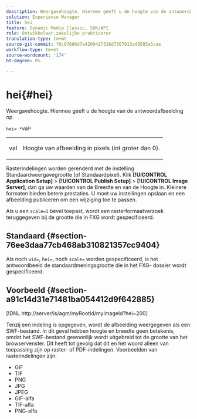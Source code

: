 ```yaml
---
description: Weergavehoogte. Hiermee geeft u de hoogte van de antwoordafbeelding op.
solution: Experience Manager
title: hei
feature: Dynamic Media Classic, SDK/API
role: Ontwikkelaar,zakelijke praktiserer
translation-type: tm+mt
source-git-commit: f6c97606d7a4209427316d7367013ad9585a5cae
workflow-type: tm+mt
source-wordcount: '174'
ht-degree: 0%

---
```



# hei{#hei}

Weergavehoogte. Hiermee geeft u de hoogte van de antwoordafbeelding op.

`hei= *`val`*`

<table id="simpletable_627E67D201744588815325F3C55F76A5"> 
 <tr class="strow"> 
  <td class="stentry"> <p><span class="codeph"> <span class="varname"> val</span></span> </p> </td> 
  <td class="stentry"> <p>Hoogte van afbeelding in pixels (int groter dan 0). </p></td> 
 </tr> 
</table>

Rasterindelingen worden gerenderd met de instelling Standaardweergavegrootte (of Standaardpixel). Klik **[!UICONTROL Application Setup]** > **[!UICONTROL Publish Setup]** > **[!UICONTROL Image Server]**, dan ga uw waarden van de Breedte en van de Hoogte in. Kleinere formaten bieden betere prestaties. U moet uw instellingen opslaan en een afbeelding publiceren om een wijziging toe te passen.

Als u een `scale=1` bevel toepast, wordt een rasterformaatverzoek teruggegeven bij de grootte die in FXG wordt gespecificeerd.

## Standaard {#section-76ee3daa77cb468ab310821357cc9404}

Als noch `wid=`, `hei=`, noch `scale=` worden gespecificeerd, is het antwoordbeeld de standaardmeningsgrootte die in het FXG- dossier wordt gespecificeerd.

## Voorbeeld {#section-a91c14d31e71481ba054412d9f642885}

[!DNL http://server/is/agm/myRootId/myImageId?hei=200]

Tenzij een indeling is opgegeven, wordt de afbeelding weergegeven als een SWF-bestand. In dit geval hebben hoogte en breedte geen betekenis, omdat het SWF-bestand gewoonlijk wordt uitgebreid tot de grootte van het browservenster. Dit heeft tot gevolg dat dit en het woord alleen van toepassing zijn op raster- of PDF-indelingen. Voorbeelden van rasterindelingen zijn:

* GIF
* TIF
* PNG
* JPG
* JPEG
* GIF-alfa
* TIF-alfa
* PNG-alfa

